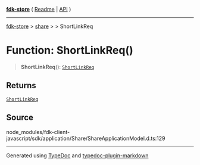[**fdk-store**](../../../README.md) ( [Readme](../../../README.md) \| [API](../../../API.md) )

---

[fdk-store](../../../API.md) > [share](../../README.md) > [<internal>](../README.md) > ShortLinkReq

# Function: ShortLinkReq()

> **ShortLinkReq**(): [`ShortLinkReq`](../type-aliases/type-alias.ShortLinkReq.md)

## Returns

[`ShortLinkReq`](../type-aliases/type-alias.ShortLinkReq.md)

## Source

node_modules/fdk-client-javascript/sdk/application/Share/ShareApplicationModel.d.ts:129

---

Generated using [TypeDoc](https://typedoc.org/) and [typedoc-plugin-markdown](https://www.npmjs.com/package/typedoc-plugin-markdown)
